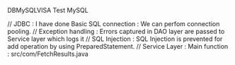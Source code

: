 DBMySQLVISA
Test MySQL

// JDBC               : I have done Basic SQL connection : We can perfom connection pooling. 
// Exception handling : Errors captured in DAO layer are passed to Service layer which logs it
// SQL Injection      : SQL Injection is prevented for add operation by using PreparedStatement.
// Service Layer      : Main function : src/com/FetchResults.java
